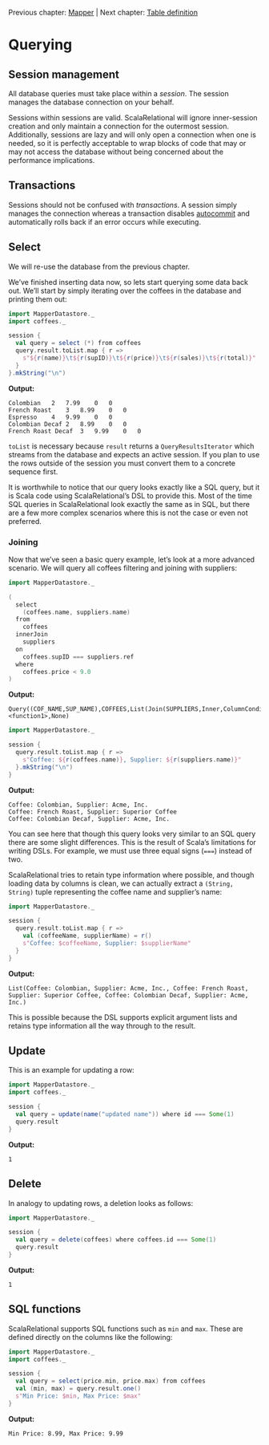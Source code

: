 Previous chapter: [Mapper](mapper.md)  |  Next chapter: [Table definition](table-definition-1.md)

# Querying


## Session management
All database queries must take place within a *session*. The session manages the database connection on your behalf.

Sessions within sessions are valid. ScalaRelational will ignore inner-session creation and only maintain a connection for the outermost session. Additionally, sessions are lazy and will only open a connection when one is needed, so it is perfectly acceptable to wrap blocks of code that may or may not access the database without being concerned about the performance implications.


## Transactions
Sessions should not be confused with *transactions*. A session simply manages the connection whereas a transaction disables [autocommit](https://en.wikipedia.org/wiki/Autocommit) and automatically rolls back if an error occurs while executing.


## Select
We will re-use the database from the previous chapter.

We’ve finished inserting data now, so lets start querying some data back out. We’ll start by simply iterating over the coffees in the database and printing them out:

```scala
import MapperDatastore._
import coffees._

session {
  val query = select (*) from coffees
  query.result.toList.map { r =>
    s"${r(name)}\t${r(supID)}\t${r(price)}\t${r(sales)}\t${r(total)}"
  }
}.mkString("\n")
```

**Output:**
```
Colombian	2	7.99	0	0
French Roast	3	8.99	0	0
Espresso	4	9.99	0	0
Colombian Decaf	2	8.99	0	0
French Roast Decaf	3	9.99	0	0
```

`toList` is necessary because `result` returns a `QueryResultsIterator` which streams from the database and expects an active session. If you plan to use the rows outside of the session you must convert them to a concrete sequence first.

It is worthwhile to notice that our query looks exactly like a SQL query, but it is Scala code using ScalaRelational’s DSL to provide this. Most of the time SQL queries in ScalaRelational look exactly the same as in SQL, but there are a few more complex scenarios where this is not the case or even not preferred.

### Joining
Now that we’ve seen a basic query example, let’s look at a more advanced scenario. We will query all coffees filtering and joining with suppliers:

```scala
import MapperDatastore._

(
  select
    (coffees.name, suppliers.name)
  from
    coffees
  innerJoin
    suppliers
  on
    coffees.supID === suppliers.ref
  where
    coffees.price < 9.0
)
```

**Output:**
```
Query((COF_NAME,SUP_NAME),COFFEES,List(Join(SUPPLIERS,Inner,ColumnCondition(SUP_ID,Equal,RefColumn(SUP_ID)))),DirectCondition(PRICE,LessThan,9.0),List(),List(),-1,-1,<function1>,None)
```

```scala
import MapperDatastore._

session {
  query.result.toList.map { r =>
    s"Coffee: ${r(coffees.name)}, Supplier: ${r(suppliers.name)}"
  }.mkString("\n")
}
```

**Output:**
```
Coffee: Colombian, Supplier: Acme, Inc.
Coffee: French Roast, Supplier: Superior Coffee
Coffee: Colombian Decaf, Supplier: Acme, Inc.
```

You can see here that though this query looks very similar to an SQL query there are some slight differences. This is the result of Scala’s limitations for writing DSLs. For example, we must use three equal signs (`===`) instead of two.

ScalaRelational tries to retain type information where possible, and though loading data by columns is clean, we can actually extract a `(String, String)` tuple representing the coffee name and supplier’s name:

```scala
import MapperDatastore._

session {
  query.result.toList.map { r =>
    val (coffeeName, supplierName) = r()
    s"Coffee: $coffeeName, Supplier: $supplierName"
  }
}
```

**Output:**
```
List(Coffee: Colombian, Supplier: Acme, Inc., Coffee: French Roast, Supplier: Superior Coffee, Coffee: Colombian Decaf, Supplier: Acme, Inc.)
```

This is possible because the DSL supports explicit argument lists and retains type information all the way through to the result.



## Update
This is an example for updating a row:

```scala
import MapperDatastore._
import coffees._

session {
  val query = update(name("updated name")) where id === Some(1)
  query.result
}
```

**Output:**
```
1
```


## Delete
In analogy to updating rows, a deletion looks as follows:

```scala
import MapperDatastore._

session {
  val query = delete(coffees) where coffees.id === Some(1)
  query.result
}
```

**Output:**
```
1
```


## SQL functions
ScalaRelational supports SQL functions such as `min` and `max`. These are defined directly on the columns like the following:

```scala
import MapperDatastore._
import coffees._

session {
  val query = select(price.min, price.max) from coffees
  val (min, max) = query.result.one()
  s"Min Price: $min, Max Price: $max"
}
```

**Output:**
```
Min Price: 8.99, Max Price: 9.99
```



